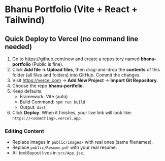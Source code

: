 # Bhanu Portfolio (Vite + React + Tailwind)

## Quick Deploy to Vercel (no command line needed)

1. Go to https://github.com/new and create a repository named **bhanu-portfolio** (Public is fine).
2. Click **Add file → Upload files**, then drag-and-drop the **contents** of this folder (all files and folders) into GitHub. Commit the changes.
3. Visit https://vercel.com → **Add New Project** → **Import Git Repository**.
4. Choose the repo **bhanu-portfolio**.
5. Keep defaults:
   - Framework: Vite (auto)
   - Build Command: `npm run build`
   - Output: `dist`
6. Click **Deploy**. When it finishes, your live link will look like: `https://<something>.vercel.app`.

### Editing Content
- Replace images in `public/images/` with real ones (same filenames).
- Replace `public/Resume.pdf` with your real resume.
- All text/layout lives in `src/App.jsx`.

